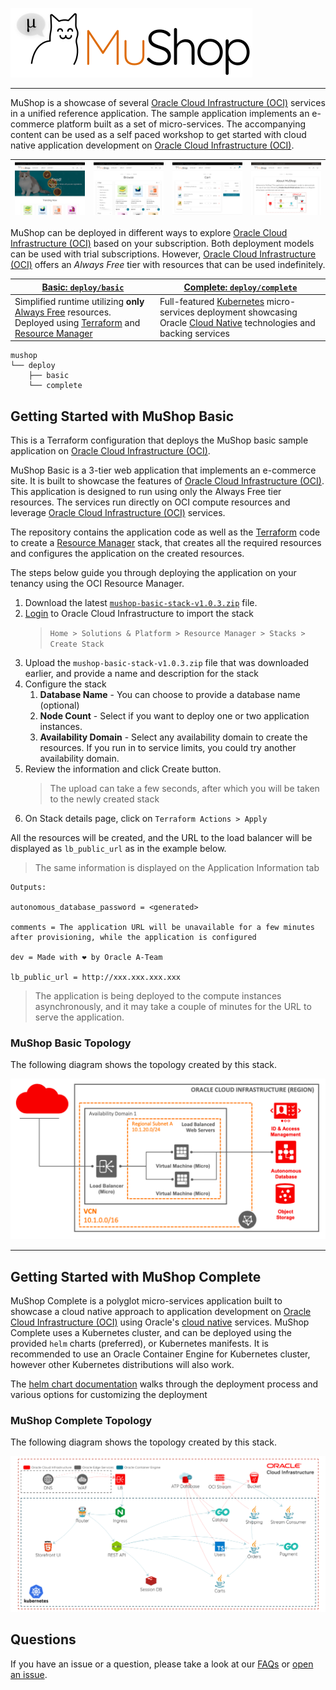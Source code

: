 ![MuShop Logo](./images/logo.png)

---
MuShop is a showcase of several [Oracle Cloud Infrastructure (OCI)][oci] services in a unified reference application. The sample application implements an e-commerce platform built as a set of micro-services. The accompanying content can be used as a self paced workshop to get started with cloud native application development on [Oracle Cloud Infrastructure (OCI)][oci].

| ![home](./images/screenshot/mushop.home.png) | ![browse](./images/screenshot/mushop.browse.png) | ![cart](./images/screenshot/mushop.cart.png) | ![about](./images/screenshot/mushop.about.png) |
|---|---|---|---|

MuShop can be deployed in different ways to explore [Oracle Cloud Infrastructure (OCI)][oci] based on your subscription. Both deployment models can be used with trial subscriptions. However, [Oracle Cloud Infrastructure (OCI)][oci] offers an *Always Free* tier with resources that can be used indefinitely.

| [Basic: `deploy/basic`](#Getting-Started-with-MuShop-Basic) | [Complete: `deploy/complete`](#Getting-Started-with-MuShop-Complete) |
|--|--|
| Simplified runtime utilizing **only** [Always Free](https://www.oracle.com/cloud/free/) resources. Deployed using [Terraform][tf] and [Resource Manager](https://www.oracle.com/cloud/systems-management/resource-manager/) | Full-featured [Kubernetes](https://kubernetes.io/) micro-services deployment showcasing Oracle [Cloud Native](https://www.oracle.com/cloud/cloud-native/) technologies and backing services |

```text
mushop
└── deploy
    ├── basic
    └── complete
```

## Getting Started with MuShop Basic

This is a Terraform configuration that deploys the MuShop basic sample application on [Oracle Cloud Infrastructure (OCI)][oci].

MuShop Basic is a 3-tier web application that implements an e-commerce site. It is built to showcase the features of [Oracle Cloud Infrastructure (OCI)][oci]. This application is designed to run using only the Always Free tier resources. The services run directly on OCI compute resources and leverage [Oracle Cloud Infrastructure (OCI)][oci] services.

The repository contains the application code as well as the [Terraform][tf] code to create a [Resource Manager][orm] stack, that creates all the required resources and configures the application on the created resources.

The steps below guide you through deploying the application on your tenancy using the OCI Resource Manager.

1. Download the latest [`mushop-basic-stack-v1.0.3.zip`](../../releases/download/v1.0.3/mushop-basic-stack-v1.0.3.zip) file.
2. [Login](https://console.us-ashburn-1.oraclecloud.com/resourcemanager/stacks/create) to Oracle Cloud Infrastructure to import the stack
    > `Home > Solutions & Platform > Resource Manager > Stacks > Create Stack`
3. Upload the `mushop-basic-stack-v1.0.3.zip` file that was downloaded earlier, and provide a name and description for the stack
4. Configure the stack
   1. **Database Name** - You can choose to provide a database name (optional)
   2. **Node Count** - Select if you want to deploy one or two application instances.
   3. **Availability Domain**  - Select any availability domain to create the resources. If you run in to service limits, you could try another availability domain.
5. Review the information and click Create button.
   > The upload can take a few seconds, after which you will be taken to the newly created stack
6. On Stack details page, click on `Terraform Actions > Apply`

All the resources will be created, and the URL to the load balancer will be displayed as `lb_public_url` as in the example below.
> The same information is displayed on the Application Information tab

```text
Outputs:

autonomous_database_password = <generated>

comments = The application URL will be unavailable for a few minutes after provisioning, while the application is configured

dev = Made with ❤ by Oracle A-Team

lb_public_url = http://xxx.xxx.xxx.xxx 
```

> The application is being deployed to the compute instances asynchronously, and it may take a couple of minutes for the URL to serve the application.

### MuShop Basic Topology

The following diagram shows the topology created by this stack.

![MuShop Basic Infra](./images/basic/00-Free-Tier.png)

---

## Getting Started with MuShop Complete

MuShop Complete is a polyglot micro-services application built to showcase a cloud native approach to application development on [Oracle Cloud Infrastructure (OCI)][oci] using Oracle's [cloud native](https://www.oracle.com/cloud/cloud-native/) services. MuShop Complete uses a Kubernetes cluster, and can be deployed using the provided `helm` charts (preferred), or Kubernetes manifests. It is recommended to use an Oracle Container Engine for Kubernetes cluster, however other Kubernetes distributions will also work.

The [helm chart documentation][chartdocs] walks through the deployment process and various options for customizing the deployment  

### MuShop Complete Topology

The following diagram shows the topology created by this stack.

![MuShop Basic Infra](./images/complete/00-Topology.png)

## Questions

If you have an issue or a question, please take a look at our [FAQs](./deploy/basic/FAQs.md) or [open an issue](https://github.com/oracle/oci-quickstart-cloudnative/issues/new).

[oci]: https://cloud.oracle.com/en_US/cloud-infrastructure
[orm]: https://docs.cloud.oracle.com/iaas/Content/ResourceManager/Concepts/resourcemanager.htm
[tf]: https://www.terraform.io
[chartdocs]: https://github.com/oracle-quickstart/oci-cloudnative/tree/master/deploy/complete/helm-chart#setup
